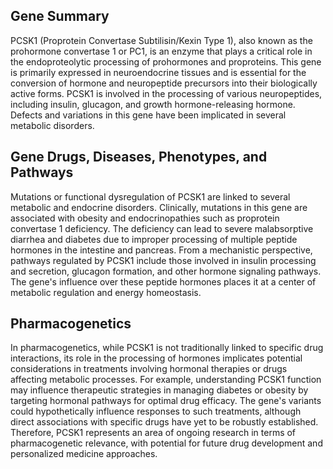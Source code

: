 ## Gene Summary
PCSK1 (Proprotein Convertase Subtilisin/Kexin Type 1), also known as the prohormone convertase 1 or PC1, is an enzyme that plays a critical role in the endoproteolytic processing of prohormones and proproteins. This gene is primarily expressed in neuroendocrine tissues and is essential for the conversion of hormone and neuropeptide precursors into their biologically active forms. PCSK1 is involved in the processing of various neuropeptides, including insulin, glucagon, and growth hormone-releasing hormone. Defects and variations in this gene have been implicated in several metabolic disorders.

## Gene Drugs, Diseases, Phenotypes, and Pathways
Mutations or functional dysregulation of PCSK1 are linked to several metabolic and endocrine disorders. Clinically, mutations in this gene are associated with obesity and endocrinopathies such as proprotein convertase 1 deficiency. The deficiency can lead to severe malabsorptive diarrhea and diabetes due to improper processing of multiple peptide hormones in the intestine and pancreas. From a mechanistic perspective, pathways regulated by PCSK1 include those involved in insulin processing and secretion, glucagon formation, and other hormone signaling pathways. The gene's influence over these peptide hormones places it at a center of metabolic regulation and energy homeostasis.

## Pharmacogenetics
In pharmacogenetics, while PCSK1 is not traditionally linked to specific drug interactions, its role in the processing of hormones implicates potential considerations in treatments involving hormonal therapies or drugs affecting metabolic processes. For example, understanding PCSK1 function may influence therapeutic strategies in managing diabetes or obesity by targeting hormonal pathways for optimal drug efficacy. The gene's variants could hypothetically influence responses to such treatments, although direct associations with specific drugs have yet to be robustly established. Therefore, PCSK1 represents an area of ongoing research in terms of pharmacogenetic relevance, with potential for future drug development and personalized medicine approaches.